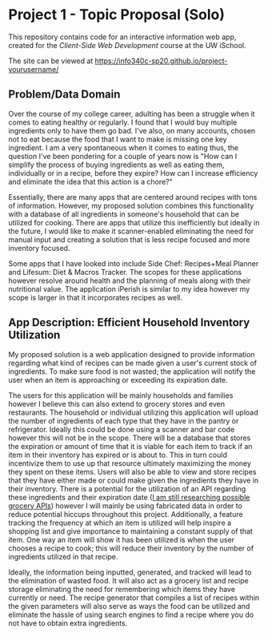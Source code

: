 # Project 1 - Topic Proposal (Solo)

This repository contains code for an interactive information web app, created for the _Client-Side Web Development_ course at the UW iSchool.

The site can be viewed at <https://info340c-sp20.github.io/project-yourusername/>

## Problem/Data Domain

Over the course of my college career, adulting has been a struggle when it comes  to eating healthy or regularly. I found that I would buy multiple ingredients only to have them go bad. I've also, on many accounts, chosen not to eat because the food that I want to make is missing one key ingredient. I am a very spontaneous when it comes to eating thus, the question I've been pondering for a couple of years now is "How can I simplify the process of buying ingredients as well as eating them, individually or in a recipe, before they expire? How can I increase efficiency and eliminate the idea that this action is a chore?"

Essentially, there are many apps that are centered around recipes with tons of information. However, my proposed solution combines this functionality with a database of all ingredients in someone's household that can be utilized for cooking. There are apps that utilize this inefficiently but ideally in the future, I would like to make it scanner-enabled eliminating the need for manual input and creating a solution that is less recipe focused and more inventory focused.

Some apps that I have looked into include Side Chef: Recipes+Meal Planner and Lifesum: Diet & Macros Tracker. The scopes for these applications however resolve around health and the planning of meals along with their nutritional value. The application iPerish is similar to my idea however my scope is larger in that it incorporates recipes as well.

## App Description: Efficient Household Inventory Utilization

My proposed solution is a web application designed to provide information regarding what kind of recipes can be made given a user's current stock of ingredients. To make sure food is not wasted; the application will notify the user when an item is approaching or exceeding its expiration date.

The users for this application will be mainly households and families however I believe this can also extend to grocery stores and even restaurants. The household or individual utilizing this application will upload the number of ingredients of each type that they have in the pantry or refrigerator. Ideally this could be done using a scanner and bar code however this will not be in the scope. There will be a database that stores the expiration or amount of time that it is viable for each item to track if an item in their inventory has expired or is about to. This in turn could incentivize them to use up that resource ultimately maximizing the money they spent on these items. Users will also be able to view and store recipes that they have either made or could make given the ingredients they have in their inventory. There is a potential for the utilization of an API regarding these ingredients and their expiration date ([I am still researching possible grocery APIs]( https://www.programmableweb.com/category/grocery/api)) however I will mainly be using fabricated data in order to reduce potential hiccups throughout this project. Additionally, a feature tracking the frequency at which an item is utilized will help inspire a shopping list and give importance to maintaining a constant supply of that item. One way an item will show it has been utilized is when the user chooses a recipe to cook; this will reduce their inventory by the number of ingredients utilized in that recipe.

Ideally, the information being inputted, generated, and tracked will lead to the elimination of wasted food. It will also act as a grocery list and recipe storage eliminating the need for remembering which items they have currently or need. The recipe generator that compiles a list of recipes within the given parameters will also serve as ways the food can be utilized and eliminate the hassle of using search engines to find a recipe where you do not have to obtain extra ingredients. 
